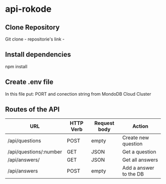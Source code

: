 # api-rokode


## Clone Repository  
Git clone - repositorie's link -  

## Install dependencies  
npm install  

## Create .env file  
In this file put: PORT and conection string from MondoDB Cloud Cluster 

## Routes of the API  
|       URL       |    HTTP Verb  | Request body  |            Action           |
| -------------   | ------------- | ------------- | --------------------------- |
|  /api/questions     |     POST       |     empty     | Create new question       |
| /api/questions/:number      |     GET      |     JSON      | Get a question             | 
| /api/answers/  |     GET       |     JSON     | Get all answers  |
| /api/answers  |     POST       |     empty      | Add a answer to the DB    |

